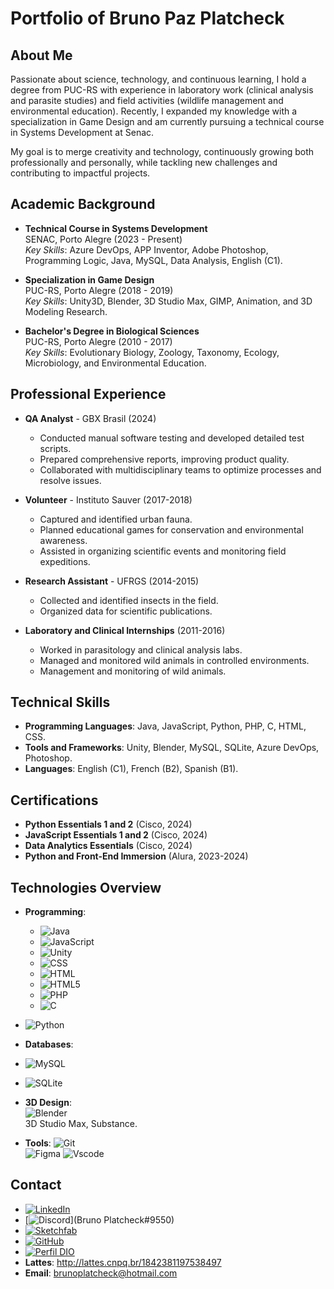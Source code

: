 # Portfolio of Bruno Paz Platcheck

## About Me
Passionate about science, technology, and continuous learning, I hold a degree from PUC-RS with experience in laboratory work (clinical analysis and parasite studies) and field activities (wildlife management and environmental education). Recently, I expanded my knowledge with a specialization in Game Design and am currently pursuing a technical course in Systems Development at Senac.  

My goal is to merge creativity and technology, continuously growing both professionally and personally, while tackling new challenges and contributing to impactful projects.

## Academic Background
- **Technical Course in Systems Development**  
  SENAC, Porto Alegre (2023 - Present)  
  *Key Skills*: Azure DevOps, APP Inventor, Adobe Photoshop, Programming Logic, Java, MySQL, Data Analysis, English (C1).

- **Specialization in Game Design**  
  PUC-RS, Porto Alegre (2018 - 2019)  
  *Key Skills*: Unity3D, Blender, 3D Studio Max, GIMP, Animation, and 3D Modeling Research.

- **Bachelor's Degree in Biological Sciences**  
  PUC-RS, Porto Alegre (2010 - 2017)  
  *Key Skills*: Evolutionary Biology, Zoology, Taxonomy, Ecology, Microbiology, and Environmental Education.

## Professional Experience
- **QA Analyst** - GBX Brasil (2024)  
  - Conducted manual software testing and developed detailed test scripts.  
  - Prepared comprehensive reports, improving product quality.  
  - Collaborated with multidisciplinary teams to optimize processes and resolve issues.  

- **Volunteer** - Instituto Sauver (2017-2018)  
  - Captured and identified urban fauna.  
  - Planned educational games for conservation and environmental awareness.  
  - Assisted in organizing scientific events and monitoring field expeditions.  

- **Research Assistant** - UFRGS (2014-2015)  
  - Collected and identified insects in the field.  
  - Organized data for scientific publications.  

- **Laboratory and Clinical Internships** (2011-2016)  
  - Worked in parasitology and clinical analysis labs.  
  - Managed and monitored wild animals in controlled environments.  
  - Management and monitoring of wild animals.

## Technical Skills
- **Programming Languages**: Java, JavaScript, Python, PHP, C, HTML, CSS.  
- **Tools and Frameworks**: Unity, Blender, MySQL, SQLite, Azure DevOps, Photoshop.  
- **Languages**: English (C1), French (B2), Spanish (B1).

## Certifications
- **Python Essentials 1 and 2** (Cisco, 2024)  
- **JavaScript Essentials 1 and 2** (Cisco, 2024)  
- **Data Analytics Essentials** (Cisco, 2024)  
- **Python and Front-End Immersion** (Alura, 2023-2024)  

## Technologies Overview
- **Programming**:  
  - ![Java](https://img.shields.io/badge/java-%23ED8B00.svg?style=for-the-badge&logo=openjdk&logoColor=white)
  - ![JavaScript](https://img.shields.io/badge/JavaScript-323330?style=for-the-badge&logo=javascript&logoColor=F7DF1E)
  - ![Unity](https://img.shields.io/badge/Unity-100000?style=for-the-badge&logo=unity&logoColor=white)
  - ![CSS](https://img.shields.io/badge/C%2B%2B-00599C?style=flat&logo=c%2B%2B&logoColor=white)
  - ![HTML](https://img.shields.io/badge/HTML-e34c26?style=flat&logo=html5&logoColor=white)
  - ![HTML5](https://img.shields.io/badge/HTML5-E34F26?style=flat&logo=html5&logoColor=white)
  - ![PHP](https://img.shields.io/badge/PHP-777BB4?style=flat&logo=php&logoColor=white)
  - ![C](https://img.shields.io/badge/C-A8B9CC?style=flat&logo=c&logoColor=black)
 - ![Python](https://img.shields.io/badge/Python-14354C?style=flat&logo=python&logoColor=white)

- **Databases**:  
 - ![MySQL](https://img.shields.io/badge/MySQL-005C84?style=for-the-badge&logo=mysql&logoColor=white)
- ![SQLite](https://img.shields.io/badge/sqlite-%2307405e.svg?style=for-the-badge&logo=sqlite&logoColor=white)

- **3D Design**:  
  ![Blender](https://img.shields.io/badge/Blender-%23F5792A.svg?style=for-the-badge&logo=blender&logoColor=white)  
  3D Studio Max, Substance.  

- **Tools**:
![Git](https://img.shields.io/badge/GIT-E44C30?style=for-the-badge&logo=git&logoColor=white)	
![Figma](https://img.shields.io/badge/Figma-696969?style=for-the-badge&logo=figma&logoColor=figma)
![Vscode](https://img.shields.io/badge/Vscode-007ACC?style=for-the-badge&logo=visual-studio-code&logoColor=white)

## Contact
- [![LinkedIn](https://img.shields.io/badge/LinkedIn-0077B5?style=for-the-badge&logo=linkedin&logoColor=white)](https://www.linkedin.com/in/bruno-paz-platcheck-06663758/) 
- [![Discord](https://img.shields.io/badge/Discord-7289DA?style=for-the-badge&logo=discord&logoColor=white)](Bruno Platcheck#9550)
- [![Sketchfab](https://img.shields.io/badge/Sketchfab-1CAAD9.svg?style=for-the-badge&logo=Sketchfab&logoColor=white)](https://sketchfab.com/brunoplatcheck )
- [![GitHub](https://img.shields.io/badge/GitHub-100000?style=for-the-badge&logo=github&logoColor=white)](https://github.com/brunoplatcheck)
- [![Perfil DIO](https://img.shields.io/badge/-Meu%20Perfil%20na%20DIO-30A3DC?style=for-the-badge)](https://web.dio.me/users/brunoplatcheck_68791?tab=achievements)
- **Lattes**: http://lattes.cnpq.br/1842381197538497
- **Email**: brunoplatcheck@hotmail.com
